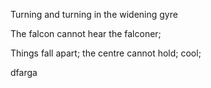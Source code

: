 Turning and turning in the widening gyre

The falcon cannot hear the falconer;

Things fall apart; the centre cannot hold;
 cool;
 
 dfarga
